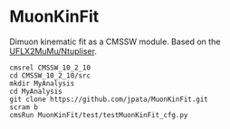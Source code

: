 # MuonKinFit
Dimuon kinematic fit as a CMSSW module. Based on the [UFLX2MuMu/Ntupliser](https://github.com/UFLX2MuMu/Ntupliser/blob/49e4fd57ffbdc18a98bcea64db8c736090d42eaf/DiMuons/src/MuonHelper.cc#L29]).

~~~
cmsrel CMSSW_10_2_10
cd CMSSW_10_2_10/src
mkdir MyAnalysis
cd MyAnalysis
git clone https://github.com/jpata/MuonKinFit.git
scram b
cmsRun MuonKinFit/test/testMuonKinFit_cfg.py
~~~

